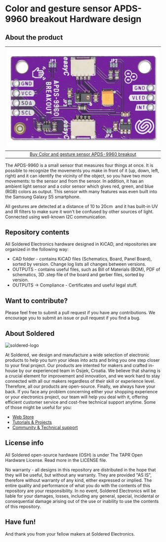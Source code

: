 # Color and gesture sensor APDS-9960 breakout Hardware design

## About the product

| ![Color and gesture sensor APDS-9960 breakout](https://github.com/SolderedElectronics/Color---gesture-sensor-APDS-9960-breakout-hardware-design/blob/main/OUTPUTS/V1.1.1/333002.jpg?raw=true) |
| :----------------------------------------------------------: |
|      [Buy Color and gesture sensor APDS-9960 breakout](https://www.solde.red/333002)      |

The APDS-9960 is a small sensor that measures four things at once. It is possible to recognize the movements you make in front of it (up, down, left, right) and it can identify the vicinity of the object, so you have two more movements: to the sensor and from the sensor. In addition, it has an ambient light sensor and a color sensor which gives red, green, and blue (RGB) colors as output. This sensor with many features was even built into the Samsung Galaxy S5 smartphone.




All gestures are detected at a distance of 10 to 20cm  and it has built-in UV and IR filters to make sure it won't be confused by other sources of light. Connected using well-known I2C communication.

## Repository contents

All Soldered Electronics hardware designed in KiCAD, and repositories are organized in the following way:

- CAD folder - contains KiCAD files (Schematics, Board, Panel Board), sorted by version. Change log lists all changes between versions.
- OUTPUTS - contains useful files, such as Bill of Materials (BOM), PDF of schematics, 3D .step file of the board and gerber files, sorted by version. 
- OUTPUTS -> Compliance - Certificates and useful legal stuff. 

## Want to contribute?

Please feel free to submit a pull request if you have any contributions. We encourage you to submit an issue or pull request if you find a bug. 

## About Soldered

<img src="https://raw.githubusercontent.com/e-radionicacom/Soldered-Generic-Arduino-Library/dev/extras/Soldered-logo-color.png" alt="soldered-logo" width="500"/>

At Soldered, we design and manufacture a wide selection of electronic products to help you turn your ideas into acts and bring you one step closer to your final project. Our products are intented for makers and crafted in-house by our experienced team in Osijek, Croatia. We believe that sharing is a crucial element for improvement and innovation, and we work hard to stay connected with all our makers regardless of their skill or experience level. Therefore, all our products are open-source. Finally, we always have your back. If you face any problem concerning either your shopping experience or your electronics project, our team will help you deal with it, offering efficient customer service and cost-free technical support anytime. Some of those might be useful for you:

- [Web Store](https://www.soldered.com/shop)
- [Tutorials & Projects](https://soldered.com/learn)
- [Community & Technical support](https://soldered.com/community)

## License info

All Soldered open-source hardware (OSH) is under The TAPR Open Hardware License. Read more in the LICENSE file. 

No warranty - all designs in this repository are distributed in the hope that they will be useful, but without any warranty. They are provided "AS IS", therefore without warranty of any kind, either expressed or implied. The entire quality and performance of what you do with the contents of this repository are your responsibility. In no event, Soldered Electronics will be liable for your damages, losses, including any general, special, incidental or consequential damage arising out of the use or inability to use the contents of this repository. 

## Have fun! 
And thank you from your fellow makers at Soldered Electronics.